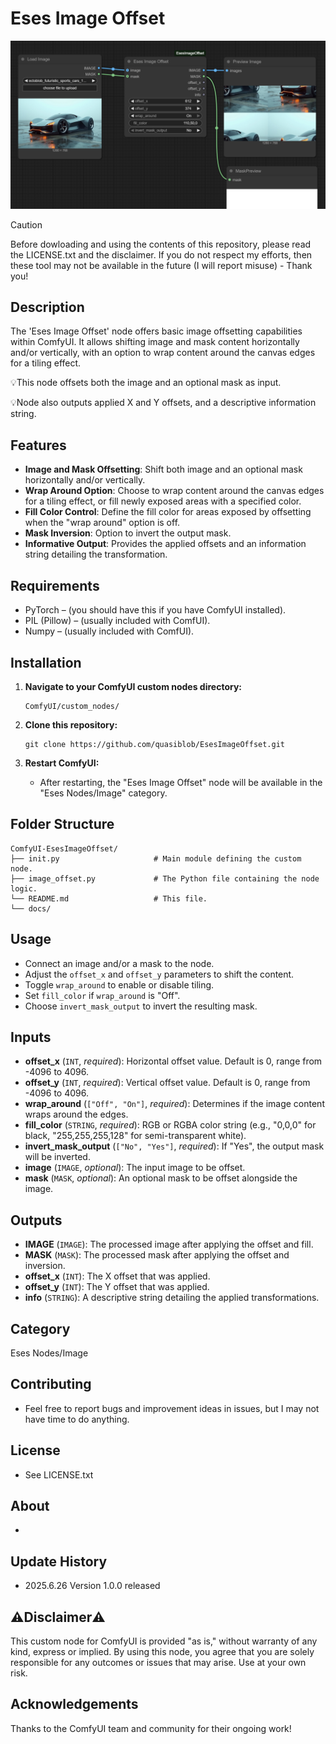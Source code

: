 # Eses Image Offset

![Eses Image Offset Node Screenshot](docs/image_offset.png)


> [!CAUTION]
> Before dowloading and using the contents of this repository, please read the LICENSE.txt and the disclaimer.
> If you do not respect my efforts, then these tool may not be available in the future (I will report misuse) - Thank you!


## Description

The 'Eses Image Offset' node offers basic image offsetting capabilities within ComfyUI. It allows shifting image and mask content horizontally and/or vertically, with an option to wrap content around the canvas edges for a tiling effect. 

💡This node offsets both the image and an optional mask as input.

💡Node also outputs applied X and Y offsets, and a descriptive information string.

## Features

* **Image and Mask Offsetting**: Shift both image and an optional mask horizontally and/or vertically.
* **Wrap Around Option**: Choose to wrap content around the canvas edges for a tiling effect, or fill newly exposed areas with a specified color.
* **Fill Color Control**: Define the fill color for areas exposed by offsetting when the "wrap around" option is off.
* **Mask Inversion**: Option to invert the output mask.
* **Informative Output**: Provides the applied offsets and an information string detailing the transformation.


## Requirements

* PyTorch – (you should have this if you have ComfyUI installed).
* PIL (Pillow) – (usually included with ComfUI).
* Numpy – (usually included with ComfUI).


## Installation

1.  **Navigate to your ComfyUI custom nodes directory:**
    ```
    ComfyUI/custom_nodes/
    ```

2.  **Clone this repository:**
    ```
    git clone https://github.com/quasiblob/EsesImageOffset.git
    ```

3.  **Restart ComfyUI:**
    * After restarting, the "Eses Image Offset" node will be available in the "Eses Nodes/Image" category.


## Folder Structure

```
ComfyUI-EsesImageOffset/
├── init.py                     # Main module defining the custom node.
├── image_offset.py             # The Python file containing the node logic.
└── README.md                   # This file.
└── docs/
```


## Usage

* Connect an image and/or a mask to the node.
* Adjust the `offset_x` and `offset_y` parameters to shift the content.
* Toggle `wrap_around` to enable or disable tiling.
* Set `fill_color` if `wrap_around` is "Off".
* Choose `invert_mask_output` to invert the resulting mask.


## Inputs

* **offset\_x** (`INT`, *required*): Horizontal offset value. Default is 0, range from -4096 to 4096.
* **offset\_y** (`INT`, *required*): Vertical offset value. Default is 0, range from -4096 to 4096.
* **wrap\_around** (`["Off", "On"]`, *required*): Determines if the image content wraps around the edges.
* **fill\_color** (`STRING`, *required*): RGB or RGBA color string (e.g., "0,0,0" for black, "255,255,255,128" for semi-transparent white).
* **invert\_mask\_output** (`["No", "Yes"]`, *required*): If "Yes", the output mask will be inverted.
* **image** (`IMAGE`, *optional*): The input image to be offset.
* **mask** (`MASK`, *optional*): An optional mask to be offset alongside the image.


## Outputs

* **IMAGE** (`IMAGE`): The processed image after applying the offset and fill.
* **MASK** (`MASK`): The processed mask after applying the offset and inversion.
* **offset\_x** (`INT`): The X offset that was applied.
* **offset\_y** (`INT`): The Y offset that was applied.
* **info** (`STRING`): A descriptive string detailing the applied transformations.


## Category

Eses Nodes/Image

## Contributing

* Feel free to report bugs and improvement ideas in issues, but I may not have time to do anything.

## License

* See LICENSE.txt

## About

-

## Update History

* 2025.6.26 Version 1.0.0 released


## ⚠️Disclaimer⚠️

This custom node for ComfyUI is provided "as is," without warranty of any kind, express or implied. By using this node, you agree that you are solely responsible for any outcomes or issues that may arise. Use at your own risk.


## Acknowledgements

Thanks to the ComfyUI team and community for their ongoing work!